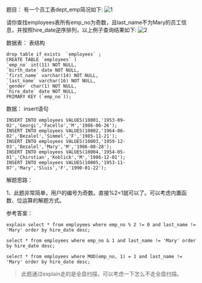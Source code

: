 题目：
有一个员工表dept_emp简况如下:
![1](https://gitee.com/bruce_qiq/picture/raw/master/2021-10-12/1634050478641-1.png)

请你查找employees表所有emp_no为奇数，且last_name不为Mary的员工信息，并按照hire_date逆序排列，以上例子查询结果如下:
![2](https://gitee.com/bruce_qiq/picture/raw/master/2021-10-12/1634050492840-2.png)


数据表：
表结构
```mysql
drop table if exists  `employees` ; 
CREATE TABLE `employees` (
`emp_no` int(11) NOT NULL,
`birth_date` date NOT NULL,
`first_name` varchar(14) NOT NULL,
`last_name` varchar(16) NOT NULL,
`gender` char(1) NOT NULL,
`hire_date` date NOT NULL,
PRIMARY KEY (`emp_no`));
```

数据：
insert语句
```mysql
INSERT INTO employees VALUES(10001,'1953-09-02','Georgi','Facello','M','1986-06-26');
INSERT INTO employees VALUES(10002,'1964-06-02','Bezalel','Simmel','F','1985-11-21');
INSERT INTO employees VALUES(10003,'1959-12-03','Bezalel','Mary','M','1986-08-28');
INSERT INTO employees VALUES(10004,'1954-05-01','Chirstian','Koblick','M','1986-12-01');
INSERT INTO employees VALUES(10005,'1953-11-07','Mary','Sluis','F','1990-01-22');
```

解题思路：

1、此题非常简单，用户的编号为奇数。直接%2=1就可以了。可以考虑内置函数、位运算的解题方式。


参考答案：

```mysql
explain select * from employees where emp_no % 2 != 0 and last_name != 'Mary' order by hire_date desc;

select * from employees where emp_no & 1 and last_name != 'Mary' order by hire_date desc;

select * from employees where MOD(emp_no, 1) = 1 and last_name != 'Mary' order by hire_date desc;
```
> 此题通过explain走的是全盘扫描，可以考虑一下怎么不走全盘扫描。